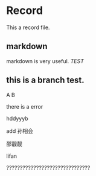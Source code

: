 # Record

This a record file.

## markdown 
  markdown is very useful.
  *TEST*

## this is a branch test.

A B


there is a error

hddyyyb


add 孙相会


邵靓靓


lifan

???????????????????????????????



